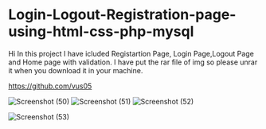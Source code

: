 # Login-Logout-Registration-page-using-html-css-php-mysql
Hi In this project I have icluded Registartion Page, Login Page,Logout Page and Home page  with validation.
I have put the rar file of img so please unrar it when you download it in your machine. 

https://github.com/vus05


![Screenshot (50)](https://github.com/vus05/Login-Logout-Registration-page-using-html-css-php-mysql/assets/97448959/6c0fd310-05c0-4f2f-83aa-ef75ddace8e8)
![Screenshot (51)](https://github.com/vus05/Login-Logout-Registration-page-using-html-css-php-mysql/assets/97448959/f5e418f3-3da7-48d2-90b2-caee2125dbd3)
![Screenshot (52)](https://github.com/vus05/Login-Logout-Registration-page-using-html-css-php-mysql/assets/97448959/c68b2322-5a30-4a68-8018-757b66fb757b)


![Screenshot (53)](https://github.com/vus05/Login-Logout-Registration-page-using-html-css-php-mysql/assets/97448959/6ee91988-351c-411b-ae28-aa49b4d9441b)
